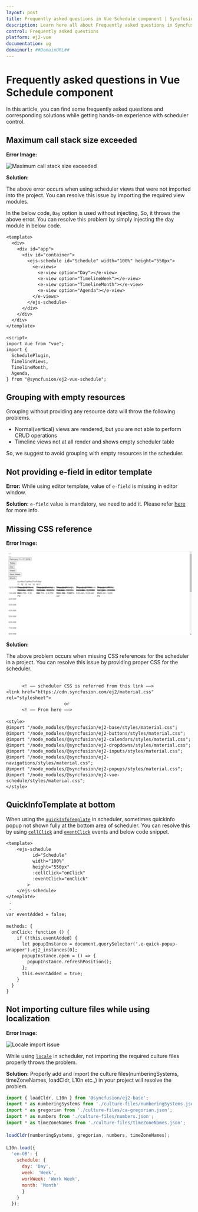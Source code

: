 ```yaml
---
layout: post
title: Frequently asked questions in Vue Schedule component | Syncfusion
description: Learn here all about Frequently asked questions in Syncfusion Vue Schedule component of Syncfusion Essential JS 2 and more.
control: Frequently asked questions 
platform: ej2-vue
documentation: ug
domainurl: ##DomainURL##
---
```


# Frequently asked questions in Vue Schedule component

In this article, you can find some frequently asked questions and corresponding solutions while getting hands-on experience with scheduler control.

## Maximum call stack size exceeded

**Error Image:**

![Maximum call stack size exceeded](./images/max-call-stack-size.png)

**Solution:**

The above error occurs when using scheduler views that were not imported into the project. You can resolve this issue by importing the required view modules.

In the below code, `Day` option is used without injecting, So, it throws the above error. You can resolve this problem by simply injecting the day module in below code.

```
<template>
  <div>
    <div id="app">
      <div id="container">
        <ejs-schedule id="Schedule" width="100%" height="550px">
          <e-views>
            <e-view option="Day"></e-view>
            <e-view option="TimelineWeek"></e-view>
            <e-view option="TimelineMonth"></e-view>
            <e-view option="Agenda"></e-view>
          </e-views>
        </ejs-schedule>
      </div>
    </div>
  </div>
</template>

<script>
import Vue from "vue";
import {
  SchedulePlugin,
  TimelineViews,
  TimelineMonth,
  Agenda,
} from "@syncfusion/ej2-vue-schedule";
```

## Grouping with empty resources

Grouping without providing any resource data will throw the following problems.

* Normal(vertical) views are rendered, but you are not able to perform CRUD operations
* Timeline views not at all render and shows empty scheduler table

So, we suggest to avoid grouping with empty resources in the scheduler.

## Not providing e-field in editor template

**Error:** While using editor template, value of  `e-field` is missing in editor window.

**Solution:** `e-field` value is mandatory, we need to add it. Please refer [here](https://ej2.syncfusion.com/vue/documentation/schedule/editor-template/#customizing-event-editor-using-template) for more info.

## Missing CSS reference

**Error Image:**

  ![Missing CSS reference](./images/missing-css-reference.png)

**Solution:**

The above problem occurs when missing CSS references for the scheduler in a project. You can resolve this issue by providing proper CSS for the scheduler.

```

      <! –– scheduler CSS is referred from this link ––>
<link href="https://cdn.syncfusion.com/ej2/material.css" rel="stylesheet">
                      or
      <! –– From here ––>

<style>
@import "/node_modules/@syncfusion/ej2-base/styles/material.css";
@import "/node_modules/@syncfusion/ej2-buttons/styles/material.css";
@import "/node_modules/@syncfusion/ej2-calendars/styles/material.css";
@import "/node_modules/@syncfusion/ej2-dropdowns/styles/material.css";
@import "/node_modules/@syncfusion/ej2-inputs/styles/material.css";
@import "/node_modules/@syncfusion/ej2-navigations/styles/material.css";
@import "/node_modules/@syncfusion/ej2-popups/styles/material.css";
@import "/node_modules/@syncfusion/ej2-vue-schedule/styles/material.css";
</style>

```

## QuickInfoTemplate at bottom

When using the [`quickInfoTemplate`](https://ej2.syncfusion.com/vue/documentation/api/schedule#quickinfotemplates) in scheduler, sometimes quickinfo popup not shown fully at the bottom area of scheduler. You can resolve this by using [`cellClick`](https://ej2.syncfusion.com/vue/documentation/api/schedule#cellclick) and [`eventClick`](https://ej2.syncfusion.com/vue/documentation/api/schedule#eventclick) events and below code snippet.

```
<template>
    <ejs-schedule
          id="Schedule"
          width="100%"
          height="550px"
          :cellClick="onClick"
          :eventClick="onClick"
        >
    </ejs-schedule>
</template>
 .
 .
var eventAdded = false;

methods: {
  onClick: function () {
    if (!this.eventAdded) {
      let popupInstance = document.querySelector('.e-quick-popup-wrapper').ej2_instances[0];
      popupInstance.open = () => {
        popupInstance.refreshPosition();
      };
      this.eventAdded = true;
    }
  }
}
```

## Not importing culture files while using localization

**Error Image:**

![Locale import issue](./images/locale-import-issue.png)

 While using [`locale`](https://ej2.syncfusion.com/vue/documentation/schedule/localization/) in scheduler, not importing the required culture files properly throws the problem.

**Solution:** Properly add and import the culture files(numberingSystems, timeZoneNames, loadCldr, L10n etc.,) in your project will resolve the problem.

```javascript
import { loadCldr, L10n } from '@syncfusion/ej2-base';
import * as numberingSystems from './culture-files/numberingSystems.json';
import * as gregorian from './culture-files/ca-gregorian.json';
import * as numbers from './culture-files/numbers.json';
import * as timeZoneNames from './culture-files/timeZoneNames.json';

loadCldr(numberingSystems, gregorian, numbers, timeZoneNames);

L10n.load({
  'en-GB': {
    schedule: {
      day: 'Day',
      week: 'Week',
      workWeek: 'Work Week',
      month: 'Month'
      }
    }
  });

```
